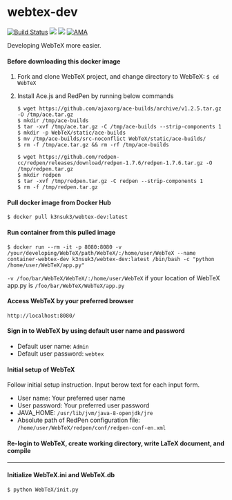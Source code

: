 # webtex-dev
[![Build Status](https://travis-ci.org/k3nsuk3/webtex-dev.svg?branch=master)](https://travis-ci.org/k3nsuk3/webtex-dev)
[![](https://images.microbadger.com/badges/image/k3nsuk3/webtex-dev.svg)](https://microbadger.com/images/k3nsuk3/webtex-dev "Get your own image badge on microbadger.com")
[![](https://images.microbadger.com/badges/version/k3nsuk3/webtex-dev.svg)](https://microbadger.com/images/k3nsuk3/webtex-dev "Get your own version badge on microbadger.com")
[![AMA](https://img.shields.io/badge/ask%20me-anything-0e7fc0.svg)](https://github.com/k3nsuk3/ama)

Developing WebTeX more easier.

#### Before downloading this docker image

1. Fork and clone WebTeX project, and change directory to WebTeX: `$ cd WebTeX`

2. Install Ace.js and RedPen by running below commands

   ````
   $ wget https://github.com/ajaxorg/ace-builds/archive/v1.2.5.tar.gz -O /tmp/ace.tar.gz
   $ mkdir /tmp/ace-builds
   $ tar -xvf /tmp/ace.tar.gz -C /tmp/ace-builds --strip-components 1
   $ mkdir -p WebTeX/static/ace-builds
   $ mv /tmp/ace-builds/src-noconflict WebTeX/static/ace-builds/
   $ rm -f /tmp/ace.tar.gz && rm -rf /tmp/ace-builds

   $ wget https://github.com/redpen-cc/redpen/releases/download/redpen-1.7.6/redpen-1.7.6.tar.gz -O /tmp/redpen.tar.gz
   $ mkdir redpen
   $ tar -xvf /tmp/redpen.tar.gz -C redpen --strip-components 1
   $ rm -f /tmp/redpen.tar.gz
   ````

#### Pull docker image from Docker Hub

```
$ docker pull k3nsuk3/webtex-dev:latest
```

#### Run container from this pulled image
```
$ docker run --rm -it -p 8080:8080 -v /your/developing/WebTeX/path/WebTeX/:/home/user/WebTeX --name container-webtex-dev k3nsuk3/webtex-dev:latest /bin/bash -c "python /home/user/WebTeX/app.py"
```

`-v /foo/bar/WebTeX/WebTeX/:/home/user/WebTeX` if your location of WebTeX app.py is `/foo/bar/WebTeX/WebTeX/app.py`

#### Access WebTeX by your preferred browser

```
http://localhost:8080/
```

#### Sign in to WebTeX by using default user name and password
- Default user name: `Admin`
- Default user password: `webtex`

#### Initial setup of WebTeX
Follow initial setup instruction. Input berow text for each input form.
- User name: Your preferred user name
- User password: Your preferred user password
- JAVA_HOME: `/usr/lib/jvm/java-8-openjdk/jre`
- Absolute path of RedPen configuration file: `/home/user/WebTeX/redpen/conf/redpen-conf-en.xml`

#### Re-login to WebTeX, create working directory, write LaTeX document, and compile

-----

#### Initialize WebTeX.ini and WebTeX.db

```
$ python WebTeX/init.py
```



